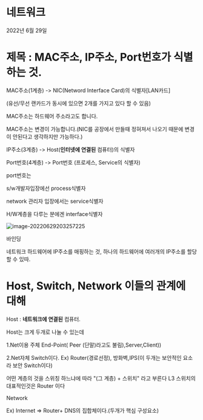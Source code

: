 # 네트워크 

2022년 6월 29일

# 제목 : MAC주소, IP주소, Port번호가 식별하는 것.

MAC주소(1계층) -> NIC(Netword Interface Card)의 식별자[LAN카드] 

(유선/무선 랜카드가 동시에 있으면 2개를 가지고 있다 할 수 있음) 

MAC주소는 하드웨어 주소라고도 합니다.

MAC주소는 변경이 가능합니다.(NIC를 공장에서 만들때 정혀져서 나오기 때문에 변경이 안된다고 생각하지만 가능하다.)

IP주소(3계층) -> Host(**인터넷에 연결된** 컴퓨터)의 식별자

Port번호(4계층) -> Port번호 (프로세스, Service의 식별자)

port번호는

 s/w개발자입장에선 process식별자 

network 관리자 입장에서는 service식별자 

H/W계층을 다루는 분에겐 interface식별자

![image-20220629203257225](C:\Users\Mo.jh\AppData\Roaming\Typora\typora-user-images\image-20220629203257225.png)

바인딩 

네트워크 하드웨어에 IP주소를 매핑하는 것, 하나의 하드웨어에 여러개의 IP주소를 할당할 수 있따.



# Host, Switch, Network 이들의 관계에 대해



Host : **네트워크에 연결된** 컴퓨터.

Host는 크게 두개로 나눌 수 있는데

1.Net이용 주체 End-Point( Peer (단말)라고도 불림),Server,Client)) 

2.Net자체 Switch이다. Ex) Router(경로선정),   방화벽,IPS(이 두개는 보안적인 요소라 보안 Switch이다)

어떤 계층의 것을 스위칭 하느냐에 따라  "(그 계층) + 스위치" 라고 부른다  L3 스위치의 대표적인것은 Router 이다  

Network  

Ex) Internet => Router+ DNS의 집합체이다.(두개가 핵심 구성요소)






